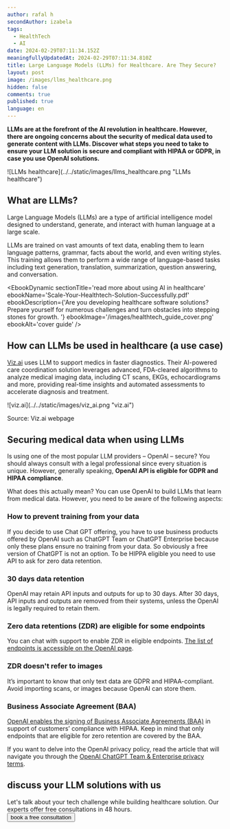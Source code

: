 ```yaml
---
author: rafal h
secondAuthor: izabela
tags:
  - HealthTech
  - AI
date: 2024-02-29T07:11:34.152Z
meaningfullyUpdatedAt: 2024-02-29T07:11:34.810Z
title: Large Language Models (LLMs) for Healthcare. Are They Secure?
layout: post
image: /images/llms_healthcare.png
hidden: false
comments: true
published: true
language: en
---
```

**LLMs are at the forefront of the AI revolution in healthcare. However, there are ongoing concerns about the security of medical data used to generate content with LLMs. Discover what steps you need to take to ensure your LLM solution is secure and compliant with HIPAA or GDPR, in case you use OpenAI solutions.**

<div className="image">![LLMs healthcare](../../static/images/llms_healthcare.png "LLMs healthcare")</div>

## What are LLMs?

Large Language Models (LLMs) are a type of artificial intelligence model designed to understand, generate, and interact with human language at a large scale.

LLMs are trained on vast amounts of text data, enabling them to learn language patterns, grammar, facts about the world, and even writing styles. This training allows them to perform a wide range of language-based tasks including text generation, translation, summarization, question answering, and conversation.

<EbookDynamic sectionTitle='read more about using AI in healthcare' ebookName='Scale-Your-Healthtech-Solution-Successfully.pdf' ebookDescription={'Are you developing healthcare software solutions? Prepare yourself for numerous challenges and turn obstacles into stepping stones for growth. '} ebookImage='/images/healthtech_guide_cover.png' ebookAlt='cover guide' />

## **How can LLMs be used in healthcare (a use case)**

[Viz.ai](https://www.viz.ai/) uses LLM to support medics in faster diagnostics. Their AI-powered care coordination solution leverages advanced, FDA-cleared algorithms to analyze medical imaging data, including CT scans, EKGs, echocardiograms and more, providing real-time insights and automated assessments to accelerate diagnosis and treatment.

<div className="image">![viz.ai](../../static/images/viz_ai.png "viz.ai")</div>

Source: Viz.ai webpage

## Securing medical data when using LLMs

Is using one of the most popular LLM providers – OpenAI – secure? You should always consult with a legal professional since every situation is unique. However, generally speaking, **OpenAI API is eligible for GDPR and HIPAA compliance**.

What does this actually mean? You can use OpenAI to build LLMs that learn from medical data. However, you need to be aware of the following aspects:

### How to prevent training from your data

If you decide to use Chat GPT offering, you have to use business products offered by OpenAI such as ChatGPT Team or ChatGPT Enterprise because only these plans ensure no training from your data. So obviously a free version of ChatGPT is not an option. To be HIPPA eligible you need to use API to ask for zero data retention.

### 30 days data retention

OpenAI may retain API inputs and outputs for up to 30 days. After 30 days, API inputs and outputs are removed from their systems, unless the OpenAI is legally required to retain them.

### Zero data retentions (ZDR) are eligible for some endpoints

You can chat with support to enable ZDR in eligible endpoints. [The list of endpoints is accessible on the OpenAI page](https://platform.openai.com/docs/models/how-we-use-your-data). 

### ZDR doesn't refer to images

It’s important to know that only text data are GDPR and HIPAA-compliant. Avoid importing scans, or images because OpenAI can store them.

### Business Associate Agreement (BAA)

[OpenAI enables the signing of Business Associate Agreements (BAA)](https://help.openai.com/en/articles/8660679-how-can-i-get-a-business-associate-agreement-baa-with-openai) in support of customers’ compliance with HIPAA. Keep in mind that only endpoints that are eligible for zero retention are covered by the BAA.

If you want to delve into the OpenAI privacy policy, read the article that will navigate you through the [OpenAI ChatGPT Team & Enterprise privacy terms](https://brightinventions.pl/blog/openai-chatgpt-team-enterprise-privacy-policies-explained/).

<div class='block-button'><h2>discuss your LLM solutions with us</h2><div>Let's talk about your tech challenge while building healthcare solution. Our experts offer free consultations in 48 hours.</div><a href="/our-areas/healthcare-software-development/"><button>book a free consultation</button></a></div>